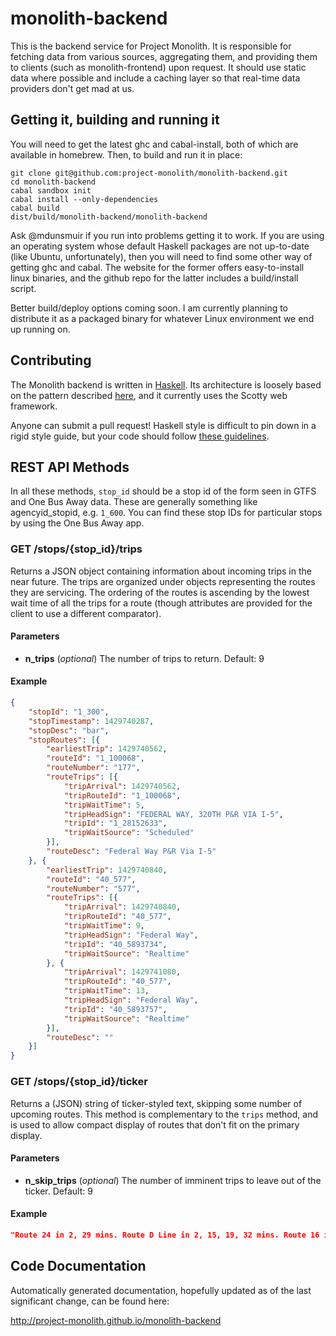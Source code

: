 # monolith-backend

This is the backend service for Project Monolith. It is responsible for
fetching data from various sources, aggregating them, and providing them to
clients (such as monolith-frontend) upon request. It should use static data
where possible and include a caching layer so that real-time data providers
don't get mad at us.

## Getting it, building and running it

You will need to get the latest ghc and cabal-install, both of which are 
available in homebrew. Then, to build and run it in place:

    git clone git@github.com:project-monolith/monolith-backend.git
    cd monolith-backend
    cabal sandbox init
    cabal install --only-dependencies
    cabal build
    dist/build/monolith-backend/monolith-backend

Ask @mdunsmuir if you run into problems getting it to work. If you are using
an operating system whose default Haskell packages are not up-to-date (like
Ubuntu, unfortunately), then you will need to find some other way of getting
ghc and cabal. The website for the former offers easy-to-install linux
binaries, and the github repo for the latter includes a build/install script.

Better build/deploy options coming soon. I am currently planning to distribute
it as a packaged binary for whatever Linux environment we end up running on.

## Contributing

The Monolith backend is written in [Haskell](https://www.haskell.org). Its
architecture is loosely based on the pattern described
[here](https://www.fpcomplete.com/user/meiersi/the-service-pattern), and it
currently uses the Scotty web framework.

Anyone can submit a pull request! Haskell style is difficult to pin down in
a rigid style guide, but your code should follow
[these guidelines](https://github.com/tibbe/haskell-style-guide/blob/master/haskell-style.md).

## REST API Methods

In all these methods, `stop_id` should be a stop id of the form seen in GTFS
and One Bus Away data. These are generally something like agencyid_stopid,
e.g. `1_600`. You can find these stop IDs for particular stops by using the
One Bus Away app.

### GET /stops/{stop_id}/trips

Returns a JSON object containing information about incoming trips in the near
future. The trips are organized under objects representing the routes they are
servicing. The ordering of the routes is ascending by the lowest wait time of all
the trips for a route (though attributes are provided for the client to use a
different comparator).

#### Parameters

* **n_trips** (*optional*) The number of trips to return. Default: 9

#### Example

```json
{
    "stopId": "1_300",
    "stopTimestamp": 1429740287,
    "stopDesc": "bar",
    "stopRoutes": [{
        "earliestTrip": 1429740562,
        "routeId": "1_100068",
        "routeNumber": "177",
        "routeTrips": [{
            "tripArrival": 1429740562,
            "tripRouteId": "1_100068",
            "tripWaitTime": 5,
            "tripHeadSign": "FEDERAL WAY, 320TH P&R VIA I-5",
            "tripId": "1_28152633",
            "tripWaitSource": "Scheduled"
        }],
        "routeDesc": "Federal Way P&R Via I-5"
    }, {
        "earliestTrip": 1429740840,
        "routeId": "40_577",
        "routeNumber": "577",
        "routeTrips": [{
            "tripArrival": 1429740840,
            "tripRouteId": "40_577",
            "tripWaitTime": 9,
            "tripHeadSign": "Federal Way",
            "tripId": "40_5893734",
            "tripWaitSource": "Realtime"
        }, {
            "tripArrival": 1429741080,
            "tripRouteId": "40_577",
            "tripWaitTime": 13,
            "tripHeadSign": "Federal Way",
            "tripId": "40_5893757",
            "tripWaitSource": "Realtime"
        }],
        "routeDesc": ""
    }]
}
```
### GET /stops/{stop_id}/ticker

Returns a (JSON) string of ticker-styled text, skipping some number of
upcoming routes. This method is complementary to the `trips` method, and
is used to allow compact display of routes that don't fit on the primary
display.

#### Parameters

* **n_skip_trips** (*optional*) The number of imminent trips to leave out of the ticker. Default: 9

#### Example

```json
"Route 24 in 2, 29 mins. Route D Line in 2, 15, 19, 32 mins. Route 16 in 4, 23 mins. Route 5 in 6, 20 mins. Route 13 in 9, 26, 33 mins. Route 26 in 13, 35 mins. Route 18 in 32 mins."
```

## Code Documentation

Automatically generated documentation, hopefully updated as of the last significant change, can be found here:

http://project-monolith.github.io/monolith-backend
